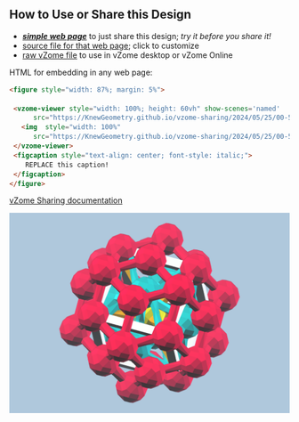 
## How to Use or Share this Design

 - [***simple web page***](<https://KnewGeometry.github.io/vzome-sharing/2024/05/25/00-50-47-Micro_Kit/>) to just share this design; *try it before you share it!*
 - [source file for that web page](<https://github.com/KnewGeometry/vzome-sharing/edit/main/2024/05/25/00-50-47-Micro_Kit/index.md>); click to customize
 - [raw vZome file](<https://raw.githubusercontent.com/KnewGeometry/vzome-sharing/main/2024/05/25/00-50-47-Micro_Kit/Micro_Kit.vZome>) to use in vZome desktop or vZome Online
 
 HTML for embedding in any web page:
 ```html
<figure style="width: 87%; margin: 5%">
  
  <vzome-viewer style="width: 100%; height: 60vh" show-scenes='named'
       src="https://KnewGeometry.github.io/vzome-sharing/2024/05/25/00-50-47-Micro_Kit/Micro_Kit.vZome" >
    <img  style="width: 100%"
       src="https://KnewGeometry.github.io/vzome-sharing/2024/05/25/00-50-47-Micro_Kit/Micro_Kit.png" >
  </vzome-viewer>
  <figcaption style="text-align: center; font-style: italic;">
     REPLACE this caption!
  </figcaption>
</figure>

 ```

[vZome Sharing documentation](https://vzome.github.io/vzome/sharing.html#how-it-works)

![Image](<Micro_Kit.png>)

